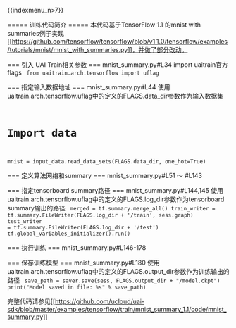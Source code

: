 {{indexmenu_n>7}}

===== 训练代码简介 =====
本代码基于TensorFlow 1.1 的mnist with summaries例子实现[[https://github.com/tensorflow/tensorflow/blob/v1.1.0/tensorflow/examples/tutorials/mnist/mnist_with_summaries.py]]，并做了部分改动。

=== 引入 UAI Train相关参数 ===
mnist\_summary.py#L34 import uaitrain官方flags
<code>
from uaitrain.arch.tensorflow import uflag
</code>

=== 指定输入数据地址 ===
mnist\_summary.py#L44 使用uaitrain.arch.tensorflow.uflag中的定义的FLAGS.data\_dir参数作为输入数据集
<code>
  # Import data
  mnist = input_data.read_data_sets(FLAGS.data_dir,
                                    one_hot=True)
</code>

=== 定义算法网络和summary ===
mnist\_summary.py#L51 ～ #L143

=== 指定tensorboard summary路径 ===
mnist\_summary.py#L144,145 使用uaitrain.arch.tensorflow.uflag中的定义的FLAGS.log\_dir参数作为tensorboard summary输出的路径
<code>
  merged = tf.summary.merge_all()
  train_writer = tf.summary.FileWriter(FLAGS.log_dir + '/train', sess.graph)
  test_writer = tf.summary.FileWriter(FLAGS.log_dir + '/test')
  tf.global_variables_initializer().run()
</code>

=== 执行训练 ===
mnist\_summary.py#L146-178

=== 保存训练模型 ===
mnist\_summary.py#L180 使用uaitrain.arch.tensorflow.uflag中的定义的FLAGS.output\_dir参数作为训练输出的路径
<code>
  save_path = saver.save(sess, FLAGS.output_dir + "/model.ckpt")
  print("Model saved in file: %s" % save_path)
</code>

完整代码请参见[[https://github.com/ucloud/uai-sdk/blob/master/examples/tensorflow/train/mnist_summary_1.1/code/mnist_summary.py]]
